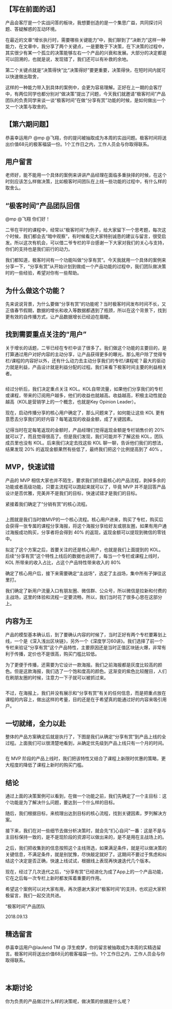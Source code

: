 
## 【写在前面的话】

产品会客厅是一个实战问答的板块，我想要创造的是一个集思广益，共同探讨问题、答疑解惑的互动环境。

在最近的文章“增长执行时，需要哪些关键能力”中，我们聊到了“决断力”这样一种能力，在文章中，我分享了两个关键点，一是要敢于下决策，在下决策的过程中，其实很少有某一个孤立的决策能够左右一个产品的兴衰和发展。大部分的决定都是可以回溯的，也就是说，发现错了，我们还可以有补救的余地。

第二个关键点就是“决策得快”比“决策得好”要更重要，决策得快，在短时间内就可以快速做出取舍，

这样的一种能力带入到具体的案例中，会更为容易理解。正好在上一期的会客厅中，有两位同学也都分别对“做决策”提出了问题，今天我们就邀请“极客时间”产品团队的负责同学来谈一谈“极客时间”在做“分享有赏”功能的时候，是如何做出一个又一个决策与取舍的。

## 【第六期问题】

恭喜幸运用户 @mp @飞翔，你的提问被抽取成为本周的实战问题。极客时间将送出价值68元的极客福袋一份。1个工作日之内，工作人员会与你取得联系。

## 用户留言

> 
老师好，能不能用一个具体的案例来讲讲产品经理在面临多重抉择的时候，在这个时刻应该怎么样做决策，比如极客时间团队在上线一些功能的过程中，有什么样的取舍么。


## “极客时间”产品团队回信

@mp  @飞翔  你们好！

二爷在平时的课程中，经常以“极客时间”为例子，给大家留下一个思考题，每次这个时候，我们都会去“暗中观察”，有时候看见大家特别诚恳的建议与留言，很受启发。所以这次有机会，可以借二爷专栏的平台感谢一下大家对我们的关心与支持，你们的支持也是我们前行的动力。

我们都知道，极客时间有一个功能叫做“分享有赏”。今天我就用一个具体的案例来分享一下，“分享有赏”从开始计划到做成一个产品功能的过程中，我们团队做决策时的一些经验，希望对你有一些帮助。

## 为什么做这个功能？

先来说说背景，为什么要做“分享有赏”的功能呢？当时极客时间发布时间不长，又正值春节假期，数据的增长和收入等数据都遇到了瓶颈，所以在这个背景下，找到更有效的自传播方式，让产品数据增长已经迫在眉睫。

## 找到需要重点关注的“用户”

关于增长的话题，二爷已经在专栏中谈了很多了。我们做这个功能的主要目的，是打算通过用户对好内容的主动分享，让产品获得更多的曝光。那么用户除了觉得专栏/课程的内容好以外，还有什么动力去主动分享我们的专栏/课程呢？最大的驱动力就是利益，产品设计就是利益分配的过程。我们来看下极客时间主要的利益相关者。

<img src="https://static001.geekbang.org/resource/image/47/9f/47083cf7713c464885c0400cbfcc179f.png" alt="">

经过分析后，我们决定重点关注 KOL。KOL自带流量，如果他们分享我们的专栏或课程，带来的订阅用户越多，他们的收益也就越高。收益越高，积极主动性就会越高（KOL是营销学上的一个概念，也就是Key Opinion Leader）。

现在，启动传播分享的核心用户确定了，那么问题来了，如何能让这些 KOL 更有意愿去分享我们的好内容？每笔返现的收益金额，成了关键因素。

记得当时在定每笔返现的金额时，产品经理们觉得返现金额是专栏销售价的 20% 就可以了，而且觉得很高了。但是我们发现，我们可能并不了解这些 KOL，团队成员里也没有 KOL。后来我们决定去找这些 KOL 聊一聊，告诉他们我们的想法，结果发现 20% 的返现金额果然有些低了，最终我们把这个比例提高到了 40% 。

## MVP，快速试错

产品的 MVP 相信大家也并不陌生，要求我们抓住最核⼼的产品流程，剥掉多余的功能或者⾼级功能，只要主流程可以跑起来就可以了，毕竟 MVP 并不是回答产品设计是否优雅，完美并不是我们的目标，快速试错才是我们的目标。

紧接着我们确定了“分销有赏”的核心流程。

<img src="https://static001.geekbang.org/resource/image/87/bb/875d7b8713504b601a52e53aee918dbb.jpg" alt="">

上图就是我们当时做MVP的一个核心流程。核心用户进来，购买了专栏，购买后会获得一张专属的课程分享海报，将这个海报分享给好友或朋友圈，如果有用户通过海报成功购买，分享者将会得到 40% 的返现，返现金额可以提现到微信的零钱中。

拟定了这个方案之后，首要关注的还是核心用户，也就是我们上面提到的 KOL。后续“分享有赏”这个特性上线后的数据也说明了，每当一个专栏或课程上线时，KOL 所带来的收入占比，占这个产品特性带来收入的 80%

确定了核心用户后，接下来需要确定“主战场”，选定了主战场，集中所有子弹往这里打。

我们确定了新用户流量入口有朋友圈、微信群、公众号，所以微信是拉新和付费的主战场，这里的体验和流程一定要流畅，所以，我们当时花了很多心思在这部分上。

## 内容为王

产品的模型基本确认后，到了要确认内容的时候了，当时正好有两个专栏要筹划上线，一个是《深入浅出区块链》，另外一个《深度学习60讲》。我们选择了前一个专栏来验证“分享有赏”这个产品特性，主要原因还是当时正值区块链火爆，非常有利于传播，定价也不是很高，购买门槛比较低。

为了更便于传播，还需要为它设计一款海报。我们之前海报都是灰度比较高的颜色。但是这款海报，我们选了一个饱和度高的颜色。这渐变的紫色比较醒目，人们在刷朋友圈的时候，注意力一下子就可以被抓过来。

<img src="https://static001.geekbang.org/resource/image/b8/a9/b81ad0f8c37e831ddcb3e5d0d15a99a9.png" alt="">

不过，在海报上，我们并没有展示和“分享有赏”有关的任何信息，而是把重点放在课程的内容上，做出这样的考量，目的还是在于希望真的能通过好的内容来吸引用户。

## 一切就绪，全力以赴

整体的产品方案确定后就是执行了，下图是我们从确定“分享有赏”到产品上线的全过程。上面我们可以很清楚地看到，从确定优先级到产品上线只有一个月的时间。

<img src="https://static001.geekbang.org/resource/image/3c/11/3c6fab56938d9fc5296099466b809f11.jpg" alt="">

在 MVP 阶段的产品上线时，我们把该特性又结合了课程上新限时优惠的策略，更大程度的降低了课程上新时的购买门槛。

## 结论

通过上面的决策案例可以看到，在做一个功能之前，我们先确定了一个主目标：这个功能是为了解决什么问题，要达到一个什么样的目标。

随后，我们根据目标，来梳理出达到目标的核心流程，找到关键因素，罗列解决方案。

接下来，我们在对一些细节去做分析决策时，就会先“扪心自问”一番：这是不是与主目标保持一致的，是不是现阶段的资源可以做出来的，是不是用在主战场上的。

之后，我们把收集到的信息按照这个主线筛选，如果满足条件，就是可以做决策的关键信息，不满足条件，就是别犹豫，尽快敲定就好了。这期间不要过于焦虑和纠结这个决定是否正确，快速上线试试，根据线上表现再快速迭代几个版本。

现在，经过了几次迭代之后，“分享有赏”已经进化为成了App上的一个产品功能，它在之后每一次专栏上新时都发挥着重要的作用。

希望这个案例可以对大家有用，再次感谢大家对“极客时间”的支持，也欢迎大家积极留言，我们一起交流共进。

“极客时间”产品团队

2018.09.13

## 精选留言

恭喜幸运用户@laulend TM @ 浮生痴梦，你的留言被抽取成为本周的实精选留言。极客时间将送出价值68元的极客福袋一份。1个工作日之内，工作人员会与你取得联系。

<img src="https://static001.geekbang.org/resource/image/5c/db/5c6cb84c0c258f83be2577f4dc4a05db.jpg" alt="">

<img src="https://static001.geekbang.org/resource/image/f2/6a/f2ee353f8f35f70a1f9a682020b6036a.jpg" alt="">

## 本期讨论

你为负责的产品做过什么样的决策呢，做决策的依据是什么呢？



